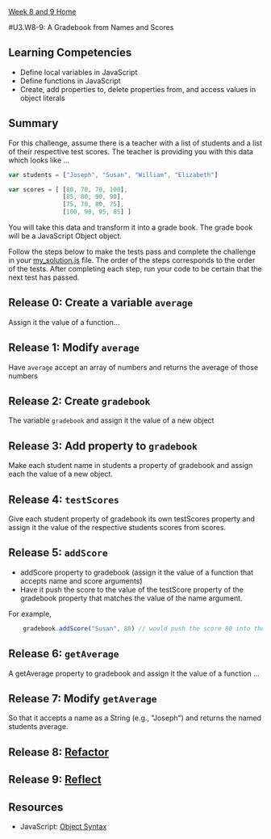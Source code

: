[Week 8 and 9 Home](../../)

#U3.W8-9: A Gradebook from Names and Scores

## Learning Competencies
- Define local variables in JavaScript
- Define functions in JavaScript 
- Create, add properties to, delete properties from, and access values in object literals


## Summary
For this challenge, assume there is a teacher with a list of students and a list of their respective test scores.  The teacher is providing you with this data which looks like ...

```javascript
var students = ["Joseph", "Susan", "William", "Elizabeth"]

var scores = [ [80, 70, 70, 100],
               [85, 80, 90, 90],
               [75, 70, 80, 75],
               [100, 90, 95, 85] ]
```


You will take this data and transform it into a grade book.  The grade book will be a JavaScript Object object.

Follow the steps below to make the tests pass and complete the challenge in your [my_solution.js](my_solution.js) file.  The order of the steps 
corresponds to the order of the tests.  After completing each step, run your code to be certain that the next test has passed.

## Release 0: Create a variable `average`
Assign it the value of a function... 

## Release 1: Modify `average`
Have `average` accept an array of numbers and returns the average of those numbers

## Release 2: Create `gradebook`
The variable `gradebook` and assign it the value of a new object

## Release 3: Add property to `gradebook`
Make each student name in students a property of gradebook and assign each the value of a new object.

## Release 4: `testScores`
Give each student property of gradebook its own testScores property and assign it the value of the respective students scores from scores.

## Release 5: `addScore`
- addScore property to gradebook (assign it the value of a function that accepts name and score arguments)
- Have it push the score to the value of the testScore property of the gradebook property that matches the value of the name argument.  

For example, 
```javascript
    gradebook.addScore("Susan", 80) // would push the score 80 into the value of gradebook.Susan.testScores.
```
## Release 6: `getAverage`
A getAverage property to gradebook and assign it the value of a function ...

## Release 7: Modify `getAverage`
So that it accepts a name as a String (e.g., "Joseph") and returns the named students average.

## Release 8: [Refactor](https://github.com/Devbootcamp/phase_0_handbook/blob/master/coding_references/refactoring.md)

## Release 9: [Reflect](https://github.com/Devbootcamp/phase_0_handbook/blob/master/coding_references/reflection_guidelines.md)


## Resources
- JavaScript: [Object Syntax](http://www.sitepoint.com/back-to-basics-javascript-object-syntax/)





